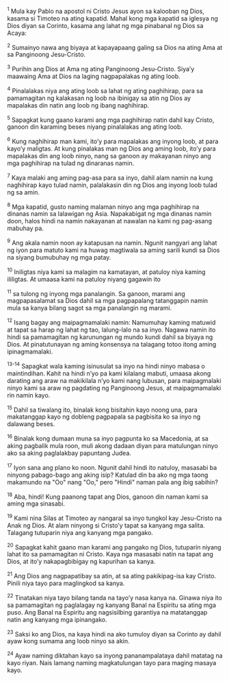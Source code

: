 <sup>1</sup>
Mula kay Pablo na apostol ni Cristo Jesus ayon sa kalooban ng Dios, kasama si Timoteo na ating kapatid. Mahal kong mga kapatid sa iglesya ng Dios diyan sa Corinto, kasama ang lahat ng mga pinabanal ng Dios sa Acaya: 

<sup>2</sup>
Sumainyo nawa ang biyaya at kapayapaang galing sa Dios na ating Ama at sa Panginoong Jesu-Cristo.

<sup>3</sup>
Purihin ang Dios at Ama ng ating Panginoong Jesu-Cristo. Siyaʼy maawaing Ama at Dios na laging nagpapalakas ng ating loob. 

<sup>4</sup>
Pinalalakas niya ang ating loob sa lahat ng ating paghihirap, para sa pamamagitan ng kalakasan ng loob na ibinigay sa atin ng Dios ay mapalakas din natin ang loob ng ibang naghihirap. 

<sup>5</sup>
Sapagkat kung gaano karami ang mga paghihirap natin dahil kay Cristo, ganoon din karaming beses niyang pinalalakas ang ating loob. 

<sup>6</sup>
Kung naghihirap man kami, itoʼy para mapalakas ang inyong loob, at para kayoʼy maligtas. At kung pinalakas man ng Dios ang aming loob, itoʼy para mapalakas din ang loob ninyo, nang sa ganoon ay makayanan ninyo ang mga paghihirap na tulad ng dinaranas namin. 

<sup>7</sup>
Kaya malaki ang aming pag-asa para sa inyo, dahil alam namin na kung naghihirap kayo tulad namin, palalakasin din ng Dios ang inyong loob tulad ng sa amin. 

<sup>8</sup>
Mga kapatid, gusto naming malaman ninyo ang mga paghihirap na dinanas namin sa lalawigan ng Asia. Napakabigat ng mga dinanas namin doon, halos hindi na namin nakayanan at nawalan na kami ng pag-asang mabuhay pa. 

<sup>9</sup>
Ang akala namin noon ay katapusan na namin. Ngunit nangyari ang lahat ng iyon para matuto kami na huwag magtiwala sa aming sarili kundi sa Dios na siyang bumubuhay ng mga patay. 

<sup>10</sup>
Iniligtas niya kami sa malagim na kamatayan, at patuloy niya kaming ililigtas. At umaasa kami na patuloy niyang gagawin ito 

<sup>11</sup>
sa tulong ng inyong mga panalangin. Sa ganoon, marami ang magpapasalamat sa Dios dahil sa mga pagpapalang tatanggapin namin mula sa kanya bilang sagot sa mga panalangin ng marami.

<sup>12</sup>
Isang bagay ang maipagmamalaki namin: Namumuhay kaming matuwid at tapat sa harap ng lahat ng tao, lalung-lalo na sa inyo. Nagawa namin ito hindi sa pamamagitan ng karunungan ng mundo kundi dahil sa biyaya ng Dios. At pinatutunayan ng aming konsensya na talagang totoo itong aming ipinagmamalaki.

<sup>13-14</sup>
Sapagkat wala kaming isinusulat sa inyo na hindi ninyo mabasa o maintindihan. Kahit na hindi nʼyo pa kami kilalang mabuti, umaasa akong darating ang araw na makikilala nʼyo kami nang lubusan, para maipagmalaki ninyo kami sa araw ng pagdating ng Panginoong Jesus, at maipagmamalaki rin namin kayo. 

<sup>15</sup>
Dahil sa tiwalang ito, binalak kong bisitahin kayo noong una, para makatanggap kayo ng dobleng pagpapala sa pagbisita ko sa inyo ng dalawang beses. 

<sup>16</sup>
Binalak kong dumaan muna sa inyo pagpunta ko sa Macedonia, at sa aking pagbalik mula roon, muli akong dadaan diyan para matulungan ninyo ako sa aking paglalakbay papuntang Judea. 

<sup>17</sup>
Iyon sana ang plano ko noon. Ngunit dahil hindi ito natuloy, masasabi ba ninyong pabago-bago ang aking isip? Katulad din ba ako ng mga taong makamundo na "Oo" nang "Oo," pero "Hindi" naman pala ang ibig sabihin? 

<sup>18</sup>
Aba, hindi! Kung paanong tapat ang Dios, ganoon din naman kami sa aming mga sinasabi. 

<sup>19</sup>
Kami nina Silas at Timoteo ay nangaral sa inyo tungkol kay Jesu-Cristo na Anak ng Dios. At alam ninyong si Cristoʼy tapat sa kanyang mga salita. Talagang tutuparin niya ang kanyang mga pangako. 

<sup>20</sup>
Sapagkat kahit gaano man karami ang pangako ng Dios, tutuparin niyang lahat ito sa pamamagitan ni Cristo. Kaya nga masasabi natin na tapat ang Dios, at itoʼy nakapagbibigay ng kapurihan sa kanya. 

<sup>21</sup>
Ang Dios ang nagpapatibay sa atin, at sa ating pakikipag-isa kay Cristo. Pinili niya tayo para maglingkod sa kanya. 

<sup>22</sup>
Tinatakan niya tayo bilang tanda na tayoʼy nasa kanya na. Ginawa niya ito sa pamamagitan ng paglalagay ng kanyang Banal na Espiritu sa ating mga puso. Ang Banal na Espiritu ang nagsisilbing garantiya na matatanggap natin ang kanyang mga ipinangako. 

<sup>23</sup>
Saksi ko ang Dios, na kaya hindi na ako tumuloy diyan sa Corinto ay dahil ayaw kong sumama ang loob ninyo sa akin. 

<sup>24</sup>
Ayaw naming diktahan kayo sa inyong pananampalataya dahil matatag na kayo riyan. Nais lamang naming magkatulungan tayo para maging masaya kayo.